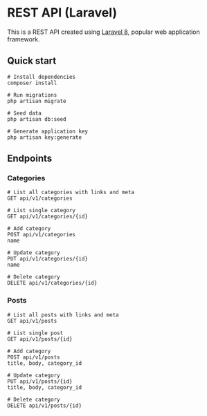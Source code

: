 # REST API (Laravel)

This is a REST API created using <a href="https://github.com/laravel/laravel" target="_blank">Laravel 8</a>, popular web application framework.

## Quick start

```
# Install dependencies
composer install

# Run migrations
php artisan migrate

# Seed data
php artisan db:seed

# Generate application key
php artisan key:generate
```

## Endpoints

### Categories
```
# List all categories with links and meta
GET api/v1/categories

# List single category
GET api/v1/categories/{id}

# Add category
POST api/v1/categories
name

# Update category
PUT api/v1/categories/{id}
name

# Delete category
DELETE api/v1/categories/{id}
```

### Posts
```
# List all posts with links and meta
GET api/v1/posts

# List single post
GET api/v1/posts/{id}

# Add category
POST api/v1/posts
title, body, category_id

# Update category
PUT api/v1/posts/{id}
title, body, category_id

# Delete category
DELETE api/v1/posts/{id}
```


